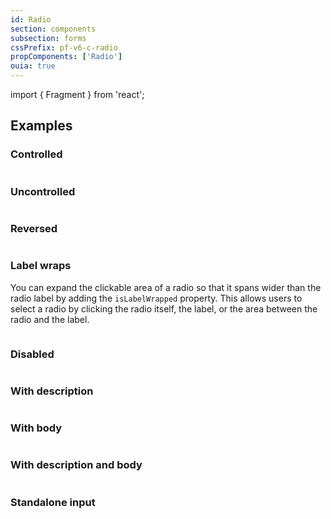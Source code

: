```yaml
---
id: Radio
section: components
subsection: forms
cssPrefix: pf-v6-c-radio
propComponents: ['Radio']
ouia: true
---
```


import { Fragment } from 'react';

## Examples

### Controlled

```ts file="./RadioControlled.tsx"

```

### Uncontrolled

```ts file="./RadioUncontrolled.tsx"

```

### Reversed

```ts file="./RadioReversed.tsx"

```

### Label wraps

You can expand the clickable area of a radio so that it spans wider than the radio label by adding the `isLabelWrapped` property. This allows users to select a radio by clicking the radio itself, the label, or the area between the radio and the label.

```ts file="./RadioLabelWraps.tsx"

```

### Disabled

```ts file="./RadioDisabled.tsx"

```

### With description

```ts file="./RadioWithDescription.tsx"

```

### With body

```ts file="./RadioWithBody.tsx"

```

### With description and body

```ts file="./RadioWithDescriptionAndBody.tsx"

```

### Standalone input

```ts file="./RadioStandaloneInput.tsx"

```
